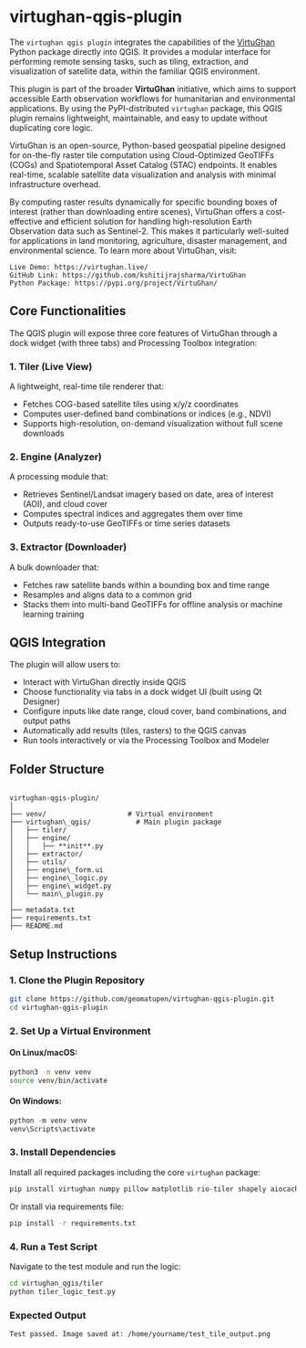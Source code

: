 # virtughan-qgis-plugin
The `virtughan qgis plugin` integrates the capabilities of the [VirtuGhan](https://pypi.org/project/virtughan/) Python package directly into QGIS. It provides a modular interface for performing remote sensing tasks, such as tiling, extraction, and visualization of satellite data, within the familiar QGIS environment.

This plugin is part of the broader **VirtuGhan** initiative, which aims to support accessible Earth observation workflows for humanitarian and environmental applications. By using the PyPI-distributed `virtughan` package, this QGIS plugin remains lightweight, maintainable, and easy to update without duplicating core logic.

VirtuGhan is an open-source, Python-based geospatial pipeline designed for on-the-fly raster tile computation using Cloud-Optimized GeoTIFFs (COGs) and Spatiotemporal Asset Catalog (STAC) endpoints. It enables real-time, scalable satellite data visualization and analysis with minimal infrastructure overhead.

By computing raster results dynamically for specific bounding boxes of interest (rather than downloading entire scenes), VirtuGhan offers a cost-effective and efficient solution for handling high-resolution Earth Observation data such as Sentinel-2. This makes it particularly well-suited for applications in land monitoring, agriculture, disaster management, and environmental science.
To learn more about VirtuGhan, visit: 
```
Live Demo: https://virtughan.live/
GitHub Link: https://github.com/kshitijrajsharma/VirtuGhan 
Python Package: https://pypi.org/project/VirtuGhan/ 
```
## Core Functionalities

The QGIS plugin will expose three core features of VirtuGhan through a dock widget (with three tabs) and Processing Toolbox integration:

### 1. Tiler (Live View)

A lightweight, real-time tile renderer that:

- Fetches COG-based satellite tiles using x/y/z coordinates  
- Computes user-defined band combinations or indices (e.g., NDVI)  
- Supports high-resolution, on-demand visualization without full scene downloads  

### 2. Engine (Analyzer)

A processing module that:

- Retrieves Sentinel/Landsat imagery based on date, area of interest (AOI), and cloud cover  
- Computes spectral indices and aggregates them over time  
- Outputs ready-to-use GeoTIFFs or time series datasets  

### 3. Extractor (Downloader)

A bulk downloader that:

- Fetches raw satellite bands within a bounding box and time range  
- Resamples and aligns data to a common grid  
- Stacks them into multi-band GeoTIFFs for offline analysis or machine learning training  

## QGIS Integration

The plugin will allow users to:

- Interact with VirtuGhan directly inside QGIS  
- Choose functionality via tabs in a dock widget UI (built using Qt Designer)  
- Configure inputs like date range, cloud cover, band combinations, and output paths  
- Automatically add results (tiles, rasters) to the QGIS canvas  
- Run tools interactively or via the Processing Toolbox and Modeler  


## Folder Structure

```

virtughan-qgis-plugin/
│
├── venv/                    # Virtual environment
├── virtughan\_qgis/           # Main plugin package
│   ├── tiler/
│   ├── engine/
│   │   ├── **init**.py
│   ├── extractor/
│   ├── utils/
│   ├── engine\_form.ui
│   ├── engine\_logic.py
│   ├── engine\_widget.py
│   └── main\_plugin.py
│
├── metadata.txt
├── requirements.txt
├── README.md

````

## Setup Instructions

### 1. Clone the Plugin Repository

```bash
git clone https://github.com/geomatupen/virtughan-qgis-plugin.git
cd virtughan-qgis-plugin
````

### 2. Set Up a Virtual Environment

#### On Linux/macOS:

```bash
python3 -m venv venv
source venv/bin/activate
```

#### On Windows:

```powershell
python -m venv venv
venv\Scripts\activate
```

### 3. Install Dependencies

Install all required packages including the core `virtughan` package:

```bash
pip install virtughan numpy pillow matplotlib rio-tiler shapely aiocache mercantile
```

Or install via requirements file:

```bash
pip install -r requirements.txt
```

### 4. Run a Test Script

Navigate to the test module and run the logic:

```bash
cd virtughan_qgis/tiler
python tiler_logic_test.py
```

### Expected Output

```
Test passed. Image saved at: /home/yourname/test_tile_output.png
```



